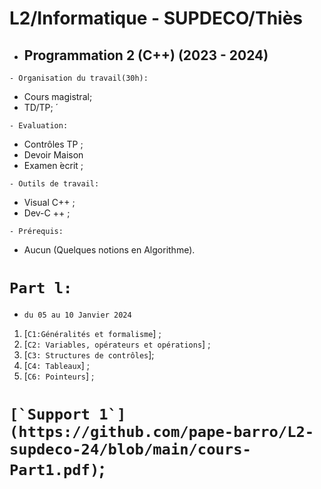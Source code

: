 # L2/Informatique - SUPDECO/Thiès
 * ##  Programmation 2 (C++) (2023 - 2024) 

``` - Organisation du travail(30h): ```
 * Cours magistral;
 * TD/TP; ́
 
``` - Evaluation: ```
 * Contrôles TP ;
 * Devoir Maison
 * Examen  ́ecrit ;
 
``` - Outils de travail: ```
 * Visual C++ ;
 * Dev-C ++ ;
 
``` - Prérequis: ```
 * Aucun (Quelques notions en Algorithme).
 
 # ``` Part l: ```
 - ``` du 05 au 10 Janvier 2024 ```
 1. [`C1:Généralités et formalisme`] ;
 2. [`C2: Variables, opérateurs et opérations`] ;
 3. [`C3: Structures de contrôles`];
 4. [`C4: Tableaux`] ;
 5. [`C6: Pointeurs`] ;

 # ``` [`Support 1`](https://github.com/pape-barro/L2-supdeco-24/blob/main/cours-Part1.pdf) ```;
